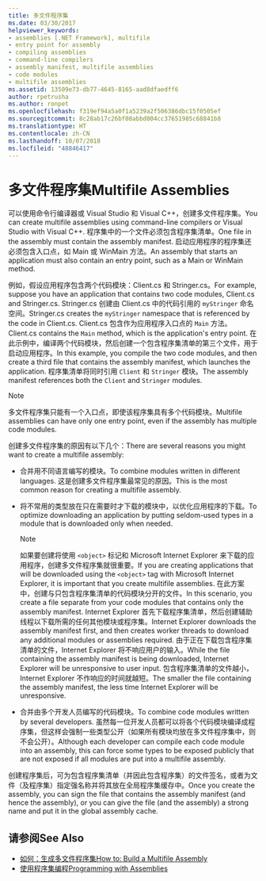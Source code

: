 ```yaml
---
title: 多文件程序集
ms.date: 03/30/2017
helpviewer_keywords:
- assemblies [.NET Framework], multifile
- entry point for assembly
- compiling assemblies
- command-line compilers
- assembly manifest, multifile assemblies
- code modules
- multifile assemblies
ms.assetid: 13509e73-db77-4645-8165-aad8dfaedff6
author: rpetrusha
ms.author: ronpet
ms.openlocfilehash: f319ef94a5a0f1a5239a2f506386dbc15f0505ef
ms.sourcegitcommit: 8c28ab17c26bf08abbd004cc37651985c68841b8
ms.translationtype: HT
ms.contentlocale: zh-CN
ms.lasthandoff: 10/07/2018
ms.locfileid: "48846417"
---
```

# <a name="multifile-assemblies"></a><span data-ttu-id="528aa-102">多文件程序集</span><span class="sxs-lookup"><span data-stu-id="528aa-102">Multifile Assemblies</span></span>

<span data-ttu-id="528aa-103">可以使用命令行编译器或 Visual Studio 和 Visual C++，创建多文件程序集。</span><span class="sxs-lookup"><span data-stu-id="528aa-103">You can create multifile assemblies using command-line compilers or Visual Studio with Visual C++.</span></span> <span data-ttu-id="528aa-104">程序集中的一个文件必须包含程序集清单。</span><span class="sxs-lookup"><span data-stu-id="528aa-104">One file in the assembly must contain the assembly manifest.</span></span> <span data-ttu-id="528aa-105">启动应用程序的程序集还必须包含入口点，如 Main 或 WinMain 方法。</span><span class="sxs-lookup"><span data-stu-id="528aa-105">An assembly that starts an application must also contain an entry point, such as a Main or WinMain method.</span></span>

<span data-ttu-id="528aa-106">例如，假设应用程序包含两个代码模块：Client.cs 和 Stringer.cs。</span><span class="sxs-lookup"><span data-stu-id="528aa-106">For example, suppose you have an application that contains two code modules, Client.cs and Stringer.cs.</span></span> <span data-ttu-id="528aa-107">Stringer.cs 创建由 Client.cs 中的代码引用的 `myStringer` 命名空间。</span><span class="sxs-lookup"><span data-stu-id="528aa-107">Stringer.cs creates the `myStringer` namespace that is referenced by the code in Client.cs.</span></span> <span data-ttu-id="528aa-108">Client.cs 包含作为应用程序入口点的 `Main` 方法。</span><span class="sxs-lookup"><span data-stu-id="528aa-108">Client.cs contains the `Main` method, which is the application's entry point.</span></span> <span data-ttu-id="528aa-109">在此示例中，编译两个代码模块，然后创建一个包含程序集清单的第三个文件，用于启动应用程序。</span><span class="sxs-lookup"><span data-stu-id="528aa-109">In this example, you compile the two code modules, and then create a third file that contains the assembly manifest, which launches the application.</span></span> <span data-ttu-id="528aa-110">程序集清单将同时引用 `Client` 和 `Stringer` 模块。</span><span class="sxs-lookup"><span data-stu-id="528aa-110">The assembly manifest references both the `Client` and `Stringer` modules.</span></span>

> [!NOTE]
> <span data-ttu-id="528aa-111">多文件程序集只能有一个入口点，即使该程序集具有多个代码模块。</span><span class="sxs-lookup"><span data-stu-id="528aa-111">Multifile assemblies can have only one entry point, even if the assembly has multiple code modules.</span></span>

<span data-ttu-id="528aa-112">创建多文件程序集的原因有以下几个：</span><span class="sxs-lookup"><span data-stu-id="528aa-112">There are several reasons you might want to create a multifile assembly:</span></span>

-   <span data-ttu-id="528aa-113">合并用不同语言编写的模块。</span><span class="sxs-lookup"><span data-stu-id="528aa-113">To combine modules written in different languages.</span></span> <span data-ttu-id="528aa-114">这是创建多文件程序集最常见的原因。</span><span class="sxs-lookup"><span data-stu-id="528aa-114">This is the most common reason for creating a multifile assembly.</span></span>

-   <span data-ttu-id="528aa-115">将不常用的类型放在只在需要时才下载的模块中，以优化应用程序的下载。</span><span class="sxs-lookup"><span data-stu-id="528aa-115">To optimize downloading an application by putting seldom-used types in a module that is downloaded only when needed.</span></span>

    > [!NOTE]
    > <span data-ttu-id="528aa-116">如果要创建将使用 `<object>` 标记和 Microsoft Internet Explorer 来下载的应用程序，创建多文件程序集就很重要。</span><span class="sxs-lookup"><span data-stu-id="528aa-116">If you are creating applications that will be downloaded using the `<object>` tag with Microsoft Internet Explorer, it is important that you create multifile assemblies.</span></span> <span data-ttu-id="528aa-117">在此方案中，创建与只包含程序集清单的代码模块分开的文件。</span><span class="sxs-lookup"><span data-stu-id="528aa-117">In this scenario, you create a file separate from your code modules that contains only the assembly manifest.</span></span> <span data-ttu-id="528aa-118">Internet Explorer 首先下载程序集清单，然后创建辅助线程以下载所需的任何其他模块或程序集。</span><span class="sxs-lookup"><span data-stu-id="528aa-118">Internet Explorer downloads the assembly manifest first, and then creates worker threads to download any additional modules or assemblies required.</span></span> <span data-ttu-id="528aa-119">由于正在下载包含程序集清单的文件，Internet Explorer 将不响应用户的输入。</span><span class="sxs-lookup"><span data-stu-id="528aa-119">While the file containing the assembly manifest is being downloaded, Internet Explorer will be unresponsive to user input.</span></span> <span data-ttu-id="528aa-120">包含程序集清单的文件越小，Internet Explorer 不作响应的时间就越短。</span><span class="sxs-lookup"><span data-stu-id="528aa-120">The smaller the file containing the assembly manifest, the less time Internet Explorer will be unresponsive.</span></span>

-   <span data-ttu-id="528aa-121">合并由多个开发人员编写的代码模块。</span><span class="sxs-lookup"><span data-stu-id="528aa-121">To combine code modules written by several developers.</span></span> <span data-ttu-id="528aa-122">虽然每一位开发人员都可以将各个代码模块编译成程序集，但这样会强制一些类型公开（如果所有模块均放在多文件程序集中，则不会公开）。</span><span class="sxs-lookup"><span data-stu-id="528aa-122">Although each developer can compile each code module into an assembly, this can force some types to be exposed publicly that are not exposed if all modules are put into a multifile assembly.</span></span>

<span data-ttu-id="528aa-123">创建程序集后，可为包含程序集清单（并因此包含程序集）的文件签名，或者为文件（及程序集）指定强名称并将其放在全局程序集缓存中。</span><span class="sxs-lookup"><span data-stu-id="528aa-123">Once you create the assembly, you can sign the file that contains the assembly manifest (and hence the assembly), or you can give the file (and the assembly) a strong name and put it in the global assembly cache.</span></span>

## <a name="see-also"></a><span data-ttu-id="528aa-124">请参阅</span><span class="sxs-lookup"><span data-stu-id="528aa-124">See Also</span></span>

- [<span data-ttu-id="528aa-125">如何：生成多文件程序集</span><span class="sxs-lookup"><span data-stu-id="528aa-125">How to: Build a Multifile Assembly</span></span>](../../../docs/framework/app-domains/how-to-build-a-multifile-assembly.md)
- [<span data-ttu-id="528aa-126">使用程序集编程</span><span class="sxs-lookup"><span data-stu-id="528aa-126">Programming with Assemblies</span></span>](../../../docs/framework/app-domains/programming-with-assemblies.md)